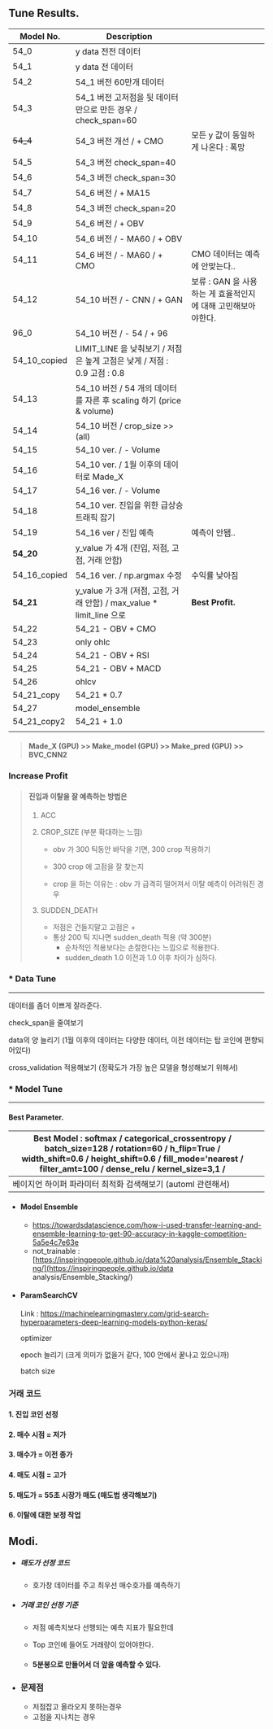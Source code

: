 ## Tune Results.

| Model No.    | Description                                                  |                                                              |
| ------------ | ------------------------------------------------------------ | ------------------------------------------------------------ |
| 54_0         | y data 전전 데이터                                           |                                                              |
| 54_1         | y data 전 데이터                                             |                                                              |
| 54_2         | 54_1 버전 60만개 데이터                                      |                                                              |
| 54_3         | 54_1 버전 고저점을 뒷 데이터만으로 만든 경우 / check_span=60 |                                                              |
| ~~54_4~~     | 54_3 버전 개선 / + CMO                                       | 모든 y 값이 동일하게 나온다 : 폭망                           |
| 54_5         | 54_3 버전 check_span=40                                      |                                                              |
| 54_6         | 54_3 버전 check_span=30                                      |                                                              |
| 54_7         | 54_6 버전 / + MA15                                           |                                                              |
| 54_8         | 54_3 버전 check_span=20                                      |                                                              |
| 54_9         | 54_6 버전 / + OBV                                            |                                                              |
| 54_10        | 54_6 버전 / - MA60 / + OBV                                   |                                                              |
| 54_11        | 54_6 버전 / - MA60 / + CMO                                   | CMO 데이터는 예측에 안맞는다..                               |
| 54_12        | 54_10 버전 / - CNN / + GAN                                   | 보류 : GAN 을 사용하는 게 효율적인지에 대해 고민해보아야한다. |
| 96_0         | 54_10 버전 / - 54 / + 96                                     |                                                              |
| 54_10_copied | LIMIT_LINE 을 낮춰보기 / 저점은 높게 고점은 낮게 / 저점 : 0.9 고점 : 0.8 |                                                              |
| 54_13        | 54_10 버전 / 54 개의 데이터를 자른 후 scaling 하기 (price & volume) |                                                              |
| 54_14        | 54_10 버전 / crop_size >> (all)                              |                                                              |
| 54_15        | 54_10 ver. / - Volume                                        |                                                              |
| 54_16        | 54_10 ver. / 1월 이후의 데이터로 Made_X                      |                                                              |
| 54_17        | 54_16 ver. / - Volume                                        |                                                              |
| 54_18        | 54_10 ver. 진입을 위한 급상승 트래픽 잡기                    |                                                              |
| 54_19        | 54_16 ver / 진입 예측                                        | 예측이 안됌..                                                |
| **54_20**    | y_value 가 4개 (진입, 저점, 고점, 거래 안함)                 |                                                              |
| 54_16_copied | 54_16 ver. / np.argmax 수정                                  | 수익률 낮아짐                                                |
| **54_21**    | y_value 가 3개 (저점, 고점, 거래 안함) / max_value * limit_line 으로 | **Best Profit.**                                             |
| 54_22        | 54_21 - OBV + CMO                                            |                                                              |
| 54_23        | only ohlc                                                    |                                                              |
| 54_24        | 54_21 - OBV + RSI                                            |                                                              |
| 54_25        | 54_21 - OBV + MACD                                           |                                                              |
| 54_26        | ohlcv                                                        |                                                              |
| 54_21_copy   | 54_21 * 0.7                                                  |                                                              |
| 54_27        | model_ensemble                                               |                                                              |
| 54_21_copy2  | 54_21 + 1.0                                                  |                                                              |
|              |                                                              |                                                              |

>  #### Made_X (GPU) >> Make_model (GPU) >> Make_pred (GPU) >> BVC_CNN2



### Increase Profit

> #### 진입과 이탈을 잘 예측하는 방법은
>
> 1. ACC
>
> 2. CROP_SIZE (부분 확대하는 느낌)
>    
>    * obv 가 300 틱동안 바닥을 기면, 300 crop 적용하기
>    
>    * 300 crop 에 고점을 잘 찾는지
>    * crop 을 하는 이유는 : obv 가 급격히 떨어져서 이탈 예측이 어려워진 경우
>    
> 3. SUDDEN_DEATH
>    * 저점은 건들지말고 고점은 +
>    * 통상 200 틱 지나면 sudden_death 적용 (약 300분)
>      * 순차적인 적용보다는 손절한다는 느낌으로 적용한다.
>      * sudden_death 1.0 이전과 1.0 이후 차이가 심하다.

### * Data Tune

---

데이터를 좀더 이쁘게 잘라준다.

check_span을 줄여보기

data의 양 늘리기 (1월 이후의 데이터는 다양한 데이터, 이전 데이터는 탑 코인에 편향되어있다)

cross_validation 적용해보기 (정확도가 가장 높은 모델을 형성해보기 위해서)

### * Model Tune

---

#### Best Parameter.

| Best Model : softmax / categorical_crossentropy / batch_size=128 / rotation=60 / h_flip=True / width_shift=0.6 / height_shift=0.6 / fill_mode='nearest / filter_amt=100 / dense_relu / kernel_size=3,1 / |      |
| ------------------------------------------------------------ | ---- |
| 베이지언 하이퍼 파라미터 최적화 검색해보기 (automl 관련해서) |      |
* #### Model Ensemble

  * https://towardsdatascience.com/how-i-used-transfer-learning-and-ensemble-learning-to-get-90-accuracy-in-kaggle-competition-5a5e4c7e63e
  * not_trainable : [https://inspiringpeople.github.io/data%20analysis/Ensemble_Stacking/](https://inspiringpeople.github.io/data analysis/Ensemble_Stacking/)
  
* #### ParamSearchCV

  Link : https://machinelearningmastery.com/grid-search-hyperparameters-deep-learning-models-python-keras/

  optimizer

  epoch 늘리기 (크게 의미가 없을거 같다, 100 안에서 꿑나고 있으니까)

  batch size 
  
  

### 거래 코드

#### 1. 진입 코인 선정

#### 2. 매수 시점 = 저가

#### 3. 매수가 = 이전 종가

#### 4. 매도 시점 = 고가

#### 5. 매도가 = 55초 시장가 매도 (매도법 생각해보기)

#### 6. 이탈에 대한 보정 작업



## Modi.

* ##### 매도가 선정 코드

  * 호가창 데이터를 주고 최우선 매수호가를 예측하기

* ##### 거래 코인 선정 기준

  * 저점 예측치보다 선행되는 예측 지표가 필요한데

  * Top 코인에 들어도 거래량이 있어야한다.

  * #### 5분봉으로 만들어서 더 앞을 예측할 수 있다.

* ### 문제점

  * 저점잡고 올라오지 못하는경우
  * 고점을 지나치는 경우
